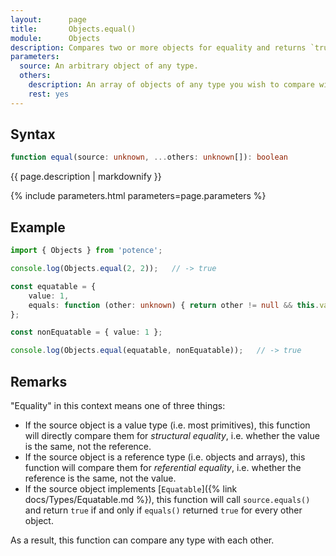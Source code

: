 ```yaml
---
layout:      page
title:       Objects.equal()
module:      Objects
description: Compares two or more objects for equality and returns `true` if all are "equal".
parameters:
  source: An arbitrary object of any type.
  others:
    description: An array of objects of any type you wish to compare with the source object.
    rest: yes
---
```

## Syntax

```ts
function equal(source: unknown, ...others: unknown[]): boolean
```

<p class="description">{{ page.description | markdownify }}</p>
{% include parameters.html parameters=page.parameters %}

## Example

```ts
import { Objects } from 'potence';

console.log(Objects.equal(2, 2));   // -> true

const equatable = {
    value: 1,
    equals: function (other: unknown) { return other != null && this.value === other.value;}
};

const nonEquatable = { value: 1 };

console.log(Objects.equal(equatable, nonEquatable));   // -> true
```

## Remarks

"Equality" in this context means one of three things:

* If the source object is a value type (i.e. most primitives), this function will directly
  compare them for *structural equality*, i.e. whether the value is the same, not the reference.
* If the source object is a reference type (i.e. objects and arrays), this function will
  compare them for *referential equality*, i.e. whether the reference is the same, not the value.
* If the source object implements [`Equatable`]({% link docs/Types/Equatable.md %}), this function will call
  `source.equals()` and return `true` if and only if `equals()` returned `true` for every other object.

As a result, this function can compare any type with each other.
